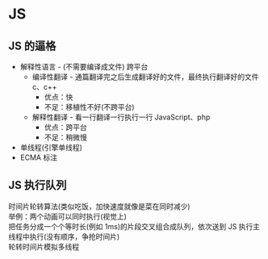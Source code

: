# JS  
## JS 的逼格  
- 解释性语言 - (不需要编译成文件) 跨平台  
  - 编译性翻译 - 通篇翻译完之后生成翻译好的文件，最终执行翻译好的文件 c、c++  
    - 优点：快  
    - 不足：移植性不好(不跨平台)  
  - 解释性翻译 - 看一行翻译一行执行一行 JavaScript、php  
    - 优点：跨平台  
    - 不足：稍微慢  
- 单线程(引擎单线程)  
- ECMA 标注  

## JS 执行队列  
时间片轮转算法(类似吃饭，加快速度就像是菜在同时减少)  
举例：两个动画可以同时执行(视觉上)  
把任务分成一个个等时长(例如 1ms)的片段交叉组合成队列，依次送到 JS 执行主线程中执行(没有顺序，争抢时间片)  
轮转时间片模拟多线程  


